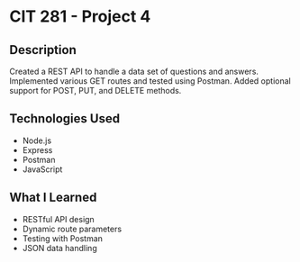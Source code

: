 # CIT 281 - Project 4

## Description
Created a REST API to handle a data set of questions and answers. Implemented various GET routes and tested using Postman. Added optional support for POST, PUT, and DELETE methods.

## Technologies Used
- Node.js
- Express
- Postman
- JavaScript

## What I Learned
- RESTful API design
- Dynamic route parameters
- Testing with Postman
- JSON data handling
